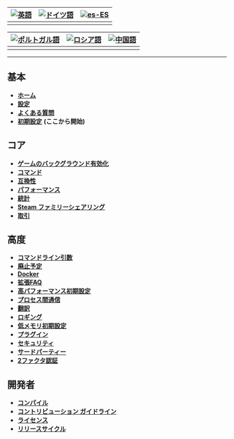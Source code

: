 | [![英語](https://raw.githubusercontent.com/hjnilsson/country-flags/master/png100px/us.png)](https://github.com/JustArchiNET/ArchiSteamFarm/wiki/Home) | [![ドイツ語](https://raw.githubusercontent.com/hjnilsson/country-flags/master/png100px/de.png)](https://github.com/JustArchiNET/ArchiSteamFarm/wiki/Home-de-DE) | [![es-ES](https://raw.githubusercontent.com/hjnilsson/country-flags/master/png100px/es.png)](https://github.com/JustArchiNET/ArchiSteamFarm/wiki/Home-es-ES) |
| --------------------------------------------------------------------------------------------------------------------------------------------------- | ----------------------------------------------------------------------------------------------------------------------------------------------------------- | ------------------------------------------------------------------------------------------------------------------------------------------------------------ |
|                                                                                                                                                     |                                                                                                                                                             |                                                                                                                                                              |

| [![ポルトガル語](https://raw.githubusercontent.com/hjnilsson/country-flags/master/png100px/br.png)](https://github.com/JustArchiNET/ArchiSteamFarm/wiki/Home-pt-BR) | [![ロシア語](https://raw.githubusercontent.com/hjnilsson/country-flags/master/png100px/ru.png)](https://github.com/JustArchiNET/ArchiSteamFarm/wiki/Home-ru-RU) | [![中国語](https://raw.githubusercontent.com/hjnilsson/country-flags/master/png100px/cn.png)](https://github.com/JustArchiNET/ArchiSteamFarm/wiki/Home-zh-CN) |
| ------------------------------------------------------------------------------------------------------------------------------------------------------------- | ----------------------------------------------------------------------------------------------------------------------------------------------------------- | ---------------------------------------------------------------------------------------------------------------------------------------------------------- |
|                                                                                                                                                               |                                                                                                                                                             |                                                                                                                                                            |

* * *

## 基本

* **[ホーム](https://github.com/JustArchiNET/ArchiSteamFarm/wiki/Home)**
* **[設定](https://github.com/JustArchiNET/ArchiSteamFarm/wiki/Configuration)**
* **[よくある質問](https://github.com/JustArchiNET/ArchiSteamFarm/wiki/FAQ)**
* **[初期設定](https://github.com/JustArchiNET/ArchiSteamFarm/wiki/Setting-up)** **(ここから開始)**

## コア

* **[ゲームのバックグラウンド有効化](https://github.com/JustArchiNET/ArchiSteamFarm/wiki/Background-games-redeemer)**
* **[コマンド](https://github.com/JustArchiNET/ArchiSteamFarm/wiki/Commands)**
* **[互換性](https://github.com/JustArchiNET/ArchiSteamFarm/wiki/Compatibility)**
* **[パフォーマンス](https://github.com/JustArchiNET/ArchiSteamFarm/wiki/Performance)**
* **[統計](https://github.com/JustArchiNET/ArchiSteamFarm/wiki/Statistics)**
* **[Steam ファミリーシェアリング](https://github.com/JustArchiNET/ArchiSteamFarm/wiki/Steam-Family-Sharing)**
* **[取引](https://github.com/JustArchiNET/ArchiSteamFarm/wiki/Trading)**

## 高度

* **[コマンドライン引数](https://github.com/JustArchiNET/ArchiSteamFarm/wiki/Command-line-arguments)**
* **[廃止予定](https://github.com/JustArchiNET/ArchiSteamFarm/wiki/Deprecation)**
* **[Docker](https://github.com/JustArchiNET/ArchiSteamFarm/wiki/Docker)**
* **[拡張FAQ](https://github.com/JustArchiNET/ArchiSteamFarm/wiki/Extended-FAQ)**
* **[高パフォーマンス初期設定](https://github.com/JustArchiNET/ArchiSteamFarm/wiki/High-performance-setup)**
* **[プロセス間通信](https://github.com/JustArchiNET/ArchiSteamFarm/wiki/IPC)**
* **[翻訳](https://github.com/JustArchiNET/ArchiSteamFarm/wiki/Localization)**
* **[ロギング](https://github.com/JustArchiNET/ArchiSteamFarm/wiki/Logging)**
* **[低メモリ初期設定](https://github.com/JustArchiNET/ArchiSteamFarm/wiki/Low-memory-setup)**
* **[プラグイン](https://github.com/JustArchiNET/ArchiSteamFarm/wiki/Plugins)**
* **[セキュリティ](https://github.com/JustArchiNET/ArchiSteamFarm/wiki/Security)**
* **[サードパーティー](https://github.com/JustArchiNET/ArchiSteamFarm/wiki/Third-party)**
* **[2ファクタ認証](https://github.com/JustArchiNET/ArchiSteamFarm/wiki/Two-factor-authentication)**

## 開発者

* **[コンパイル](https://github.com/JustArchiNET/ArchiSteamFarm/wiki/Compilation)**
* **[コントリビューション ガイドライン](https://github.com/JustArchiNET/ArchiSteamFarm/blob/master/.github/CONTRIBUTING.md)**
* **[ライセンス](https://github.com/JustArchiNET/ArchiSteamFarm/wiki/License)**
* **[リリースサイクル](https://github.com/JustArchiNET/ArchiSteamFarm/wiki/Release-cycle)**